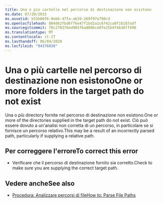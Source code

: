 ```yaml
---
title: Una o più cartelle nel percorso di destinazione non esistono
ms.date: 07/20/2015
ms.assetid: b33b00f6-0eb6-47fa-a639-269f97e790cd
ms.openlocfilehash: 884d62fbd6f76e47f1bd2a1c6742ca0f16187adf
ms.sourcegitcommit: f8c270376ed905f6a8896ce0fe25b4f4b38ff498
ms.translationtype: MT
ms.contentlocale: it-IT
ms.lasthandoff: 06/04/2020
ms.locfileid: "84376030"
---
```

# <a name="one-or-more-folders-in-the-target-path-do-not-exist"></a><span data-ttu-id="6abfe-102">Una o più cartelle nel percorso di destinazione non esistono</span><span class="sxs-lookup"><span data-stu-id="6abfe-102">One or more folders in the target path do not exist</span></span>
<span data-ttu-id="6abfe-103">Una o più directory fornite nel percorso di destinazione non esistono.</span><span class="sxs-lookup"><span data-stu-id="6abfe-103">One or more of the directories supplied in the target path do not exist.</span></span> <span data-ttu-id="6abfe-104">Ciò può essere dovuto a un'analisi non corretta di un percorso, in particolare se si fornisce un percorso relativo.</span><span class="sxs-lookup"><span data-stu-id="6abfe-104">This may be a result of an incorrectly parsed path, particularly if supplying a relative path.</span></span>  
  
## <a name="to-correct-this-error"></a><span data-ttu-id="6abfe-105">Per correggere l'errore</span><span class="sxs-lookup"><span data-stu-id="6abfe-105">To correct this error</span></span>  
  
- <span data-ttu-id="6abfe-106">Verificare che il percorso di destinazione fornito sia corretto.</span><span class="sxs-lookup"><span data-stu-id="6abfe-106">Check to make sure you are supplying the correct target path.</span></span>  
  
## <a name="see-also"></a><span data-ttu-id="6abfe-107">Vedere anche</span><span class="sxs-lookup"><span data-stu-id="6abfe-107">See also</span></span>

- [<span data-ttu-id="6abfe-108">Procedura: Analizzare percorsi di file</span><span class="sxs-lookup"><span data-stu-id="6abfe-108">How to: Parse File Paths</span></span>](../developing-apps/programming/drives-directories-files/how-to-parse-file-paths.md)

